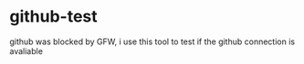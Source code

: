 # github-test
github was blocked by GFW, i use this tool to test if the github connection is avaliable
